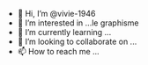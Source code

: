 - 👋 Hi, I’m @vivie-1946
- 👀 I’m interested in ...le graphisme
- 🌱 I’m currently learning ...
- 💞️ I’m looking to collaborate on ...
- 📫 How to reach me ...

<!---
vivie-1946/vivie-1946 is a ✨ special ✨ repository because its `README.md` (this file) appears on your GitHub profile.
You can click the Preview link to take a look at your changes.
--->
